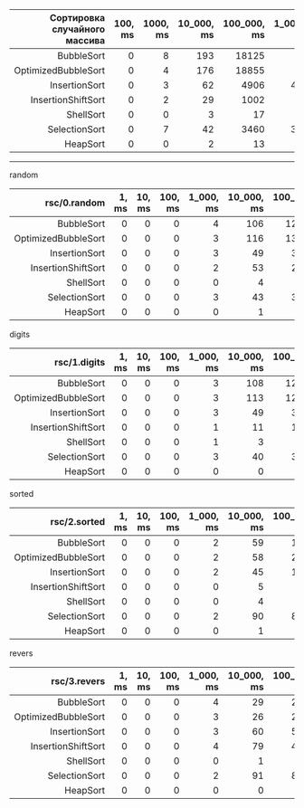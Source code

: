 Сортировка случайного массива|100, ms|1000, ms|10_000, ms|100_000, ms|1_000_000, ms
---:|---:|---:|---:|---:|---:
BubbleSort|0|8|193|18125|-
OptimizedBubbleSort|0|4|176|18855|-
InsertionSort|0|3|62|4906|481813
InsertionShiftSort|0|2|29|1002|5727
ShellSort|0|0|3|17|167
SelectionSort|0|7|42|3460|305989
HeapSort|0|0|2|13|152

---

random

rsc/0.random|1, ms|10, ms|100, ms|1_000, ms|10_000, ms|100_000, ms|1_000_000, ms|10_000_000, ms
---:|---:|---:|---:|---:|---:|---:|---:|---:
BubbleSort|0|0|0|4|106|12920|-|-
OptimizedBubbleSort|0|0|0|3|116|13035|-|-
InsertionSort|0|0|0|3|49|3691|357487|-
InsertionShiftSort|0|0|0|2|53|2346|236888|-
ShellSort|0|0|0|0|4|23|166|2646
SelectionSort|0|0|0|3|43|3212|229968|-
HeapSort|0|0|0|0|1|13|148|2673

digits

rsc/1.digits|1, ms|10, ms|100, ms|1_000, ms|10_000, ms|100_000, ms|1_000_000, ms|10_000_000, ms
---:|---:|---:|---:|---:|---:|---:|---:|---:
BubbleSort|0|0|0|3|108|12831|-|-
OptimizedBubbleSort|0|0|0|3|113|12965|-|-
InsertionSort|0|0|0|3|49|3494|338173|-
InsertionShiftSort|0|0|0|1|11|1074|76353|-
ShellSort|0|0|0|1|3|14|79|764
SelectionSort|0|0|0|3|40|3510|283007|-
HeapSort|0|0|0|0|0|9|84|922

sorted

rsc/2.sorted|1, ms|10, ms|100, ms|1_000, ms|10_000, ms|100_000, ms|1_000_000, ms|10_000_000, ms
---:|---:|---:|---:|---:|---:|---:|---:|---:
BubbleSort|0|0|0|2|59|1971|200588|-
OptimizedBubbleSort|0|0|0|2|58|2233|234185|-
InsertionSort|0|0|0|2|45|1789|167291|-
InsertionShiftSort|0|0|0|0|5|89|5356|-
ShellSort|0|0|0|0|4|10|125|1729
SelectionSort|0|0|0|2|90|8624|-|-
HeapSort|0|0|0|0|1|9|87|1017

revers

rsc/3.revers|1, ms|10, ms|100, ms|1_000, ms|10_000, ms|100_000, ms|1_000_000, ms|10_000_000, ms
---:|---:|---:|---:|---:|---:|---:|---:|---:
BubbleSort|0|0|0|4|29|2703|270121|-
OptimizedBubbleSort|0|0|0|3|26|2749|269317|-
InsertionSort|0|0|0|3|60|5842|598888|-
InsertionShiftSort|0|0|0|4|79|4078|451973|-
ShellSort|0|0|0|0|1|6|46|517
SelectionSort|0|0|0|2|91|8894|-|-
HeapSort|0|0|0|0|0|10|84|960